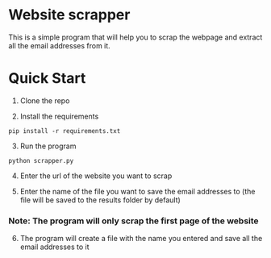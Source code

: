 # Website scrapper

This is a simple program that will help you to scrap the webpage and extract all the email addresses from it.

# Quick Start

1. Clone the repo

2. Install the requirements
```
pip install -r requirements.txt
```

3. Run the program
```
python scrapper.py
```

4. Enter the url of the website you want to scrap

5. Enter the name of the file you want to save the email addresses to (the file will be saved to the results folder by default)

### Note: The program will only scrap the first page of the website
<!-- 
### For the websites that require login, you can use the following command
```
python scrapper.py --username <your_username> --password <your_password>
``` -->

6. The program will create a file with the name you entered and save all the email addresses to it